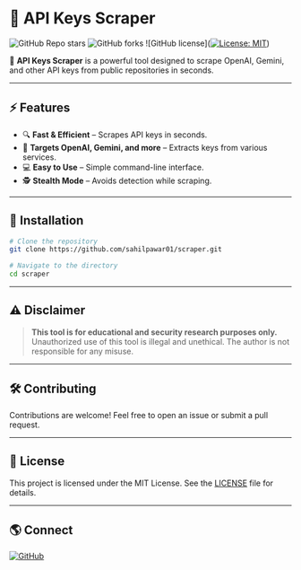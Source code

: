 # 🔑 API Keys Scraper

![GitHub Repo stars](https://img.shields.io/github/stars/your-repo?style=for-the-badge)
![GitHub forks](https://img.shields.io/github/forks/:user/:repo)
![GitHub license]([![License: MIT](https://img.shields.io/badge/License-MIT-yellow.svg)](https://opensource.org/licenses/MIT))

🚀 **API Keys Scraper** is a powerful tool designed to scrape OpenAI, Gemini, and other API keys from public repositories in seconds.

---

## ⚡ Features
- 🔍 **Fast & Efficient** – Scrapes API keys in seconds.
- 🎯 **Targets OpenAI, Gemini, and more** – Extracts keys from various services.
- 💻 **Easy to Use** – Simple command-line interface.
- 🕵️ **Stealth Mode** – Avoids detection while scraping.

---

## 📌 Installation
```bash
# Clone the repository
git clone https://github.com/sahilpawar01/scraper.git

# Navigate to the directory
cd scraper


```

---




## ⚠️ Disclaimer
> **This tool is for educational and security research purposes only.** Unauthorized use of this tool is illegal and unethical. The author is not responsible for any misuse.

---

## 🛠️ Contributing
Contributions are welcome! Feel free to open an issue or submit a pull request.

---

## 📜 License
This project is licensed under the MIT License. See the [LICENSE](LICENSE) file for details.

---

## 🌎 Connect
[![GitHub](https://img.shields.io/badge/GitHub-000?style=for-the-badge&logo=github)](https://github.com/sahilpawar01)
